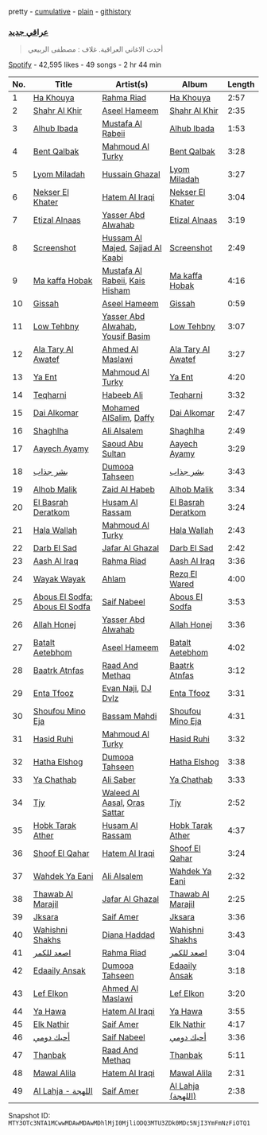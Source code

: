 pretty - [cumulative](/playlists/cumulative/37i9dQZF1DWVSIz2AGspV4.md) - [plain](/playlists/plain/37i9dQZF1DWVSIz2AGspV4) - [githistory](https://github.githistory.xyz/mackorone/spotify-playlist-archive/blob/main/playlists/plain/37i9dQZF1DWVSIz2AGspV4)

### [عراقي جديد](https://open.spotify.com/playlist/37i9dQZF1DWVSIz2AGspV4)

> أحدث الاغاني العراقية\. غلاف : مصطفى الربيعي

[Spotify](https://open.spotify.com/user/spotify) - 42,595 likes - 49 songs - 2 hr 44 min

| No. | Title | Artist(s) | Album | Length |
|---|---|---|---|---|
| 1 | [Ha Khouya](https://open.spotify.com/track/1eEWmjCWjFtWhL36HKdjsc) | [Rahma Riad](https://open.spotify.com/artist/1JrJQz0AlGYbLxBnOEWfLx) | [Ha Khouya](https://open.spotify.com/album/6XQsDdlTch6XLivTtooFzL) | 2:57 |
| 2 | [Shahr Al Khir](https://open.spotify.com/track/0f9G9btzeM6kP8SPfWjoDV) | [Aseel Hameem](https://open.spotify.com/artist/10bqdRYq6Ha83UeU77iXAo) | [Shahr Al Khir](https://open.spotify.com/album/7hfLQSKw6h9gqJb9IdQ3ic) | 2:35 |
| 3 | [Alhub Ibada](https://open.spotify.com/track/7qUeVqUrz1HIOfoMBnHUoC) | [Mustafa Al Rabeii](https://open.spotify.com/artist/0jqaRKpjya9UYjDMK6Bg0j) | [Alhub Ibada](https://open.spotify.com/album/2zXWcsl5FBgJGVhd3BEOVI) | 1:53 |
| 4 | [Bent Qalbak](https://open.spotify.com/track/35jlqZFszcA1otazUjkzXL) | [Mahmoud Al Turky](https://open.spotify.com/artist/1GVRoyErxhZGdvmOKGO7W7) | [Bent Qalbak](https://open.spotify.com/album/0cPHtDdJjrWNFHIO4yJOMi) | 3:28 |
| 5 | [Lyom Miladah](https://open.spotify.com/track/5e1VvU8X3MSt5iscjfM68p) | [Hussain Ghazal](https://open.spotify.com/artist/1dbZLkKMOFCuCouMiGfXXF) | [Lyom Miladah](https://open.spotify.com/album/51ejcp69a3cb5vFLhgrDMz) | 3:27 |
| 6 | [Nekser El Khater](https://open.spotify.com/track/2vnApSgg3vhyzjbcxcww2h) | [Hatem Al Iraqi](https://open.spotify.com/artist/0yLMdeDY9aaF6R5V8EO99D) | [Nekser El Khater](https://open.spotify.com/album/1Hy6wVNw1CHqgvm0BKKfjc) | 3:04 |
| 7 | [Etizal Alnaas](https://open.spotify.com/track/423jRyo6H9vDd9NJc8B2D2) | [Yasser Abd Alwahab](https://open.spotify.com/artist/6257KWddv5693NK51w7iXa) | [Etizal Alnaas](https://open.spotify.com/album/3Oy24FjGx4jLtJkJrVWPNz) | 3:19 |
| 8 | [Screenshot](https://open.spotify.com/track/7p5KOUo1Z3p4523IXuC8od) | [Hussam Al Majed](https://open.spotify.com/artist/1vR9BAtUE91PkAXpO8UOi0), [Sajjad Al Kaabi](https://open.spotify.com/artist/0dCw2zbfudQRX8T1LhJDov) | [Screenshot](https://open.spotify.com/album/4kfU56vhxuRSVNvc9NiS7Q) | 2:49 |
| 9 | [Ma kaffa Hobak](https://open.spotify.com/track/6d0yHHvEWfPtzvxbFqcZKR) | [Mustafa Al Rabeii](https://open.spotify.com/artist/0jqaRKpjya9UYjDMK6Bg0j), [Kais Hisham](https://open.spotify.com/artist/5NoDkAWBJIHHBhq2iBtmcn) | [Ma kaffa Hobak](https://open.spotify.com/album/1uty8SUxaddEWCYY1UmYGC) | 4:16 |
| 10 | [Gissah](https://open.spotify.com/track/6i7tFmWmfP0Un7nPIkSpaY) | [Aseel Hameem](https://open.spotify.com/artist/10bqdRYq6Ha83UeU77iXAo) | [Gissah](https://open.spotify.com/album/2mWcaTK4MDGlSDrvOnPy9x) | 0:59 |
| 11 | [Low Tehbny](https://open.spotify.com/track/1Qv14GgwC8DOg3w5IlXz2V) | [Yasser Abd Alwahab](https://open.spotify.com/artist/6257KWddv5693NK51w7iXa), [Yousif Basim](https://open.spotify.com/artist/48gGrQgctA3maCIN6xRNTd) | [Low Tehbny](https://open.spotify.com/album/26QmCBzT5VngDgCFEmuAb1) | 3:07 |
| 12 | [Ala Tary Al Awatef](https://open.spotify.com/track/0QzIZuiK93NdsMzR1L1mrj) | [Ahmed Al Maslawi](https://open.spotify.com/artist/00VUV8R7oHc6FSLFyNmwFa) | [Ala Tary Al Awatef](https://open.spotify.com/album/5gzN1IZvfYtbtJ1Pk7BGOF) | 3:27 |
| 13 | [Ya Ent](https://open.spotify.com/track/7KjwVP7HQbHCt42ml1NjWP) | [Mahmoud Al Turky](https://open.spotify.com/artist/1GVRoyErxhZGdvmOKGO7W7) | [Ya Ent](https://open.spotify.com/album/6vZNmpt7CUyheZUN0UT8Jt) | 4:20 |
| 14 | [Teqharni](https://open.spotify.com/track/4h9CNuscmTV86HN8tSHvqL) | [Habeeb Ali](https://open.spotify.com/artist/7KArBbdJ0GLtkEM3LUv1Fj) | [Teqharni](https://open.spotify.com/album/4uFC4ZwPpCvWn6N1g4CNk9) | 3:32 |
| 15 | [Dai Alkomar](https://open.spotify.com/track/48gQ8RYW4HRkmzLRwnNxsC) | [Mohamed AlSalim](https://open.spotify.com/artist/5Zkp6UaHTafGRXROGj6W0S), [Daffy](https://open.spotify.com/artist/1riWTPKcSkoy6FkEqs1ohC) | [Dai Alkomar](https://open.spotify.com/album/2FV4sjYYhZd8RfVL4QwyFB) | 2:47 |
| 16 | [Shaghlha](https://open.spotify.com/track/7K394fQv4B1E8HR2zM4tHL) | [Ali Alsalem](https://open.spotify.com/artist/1YH6doLlnZd6Vjd4ylnBjP) | [Shaghlha](https://open.spotify.com/album/0Pb0ZSWOhv8C7MwKFqOj4z) | 2:49 |
| 17 | [Aayech Ayamy](https://open.spotify.com/track/7maMefhoGVAwyvvt68oCu6) | [Saoud Abu Sultan](https://open.spotify.com/artist/7iAGe2R8bmGpcepwjDvCuH) | [Aayech Ayamy](https://open.spotify.com/album/342b6F79HuFY0WoJYlRXK0) | 3:29 |
| 18 | [بشر جذاب](https://open.spotify.com/track/2suDDctIHTYB0kST9Fr2B9) | [Dumooa Tahseen](https://open.spotify.com/artist/0453pwQTyMdU2a66fCFaUQ) | [بشر جذاب](https://open.spotify.com/album/7bJUnmJQsDKjOEICBZXzBy) | 3:43 |
| 19 | [Alhob Malik](https://open.spotify.com/track/3WgxnFv3nAsCdFaiRUdKbR) | [Zaid Al Habeb](https://open.spotify.com/artist/1fIXYnOvlxESOGPL3l10YK) | [Alhob Malik](https://open.spotify.com/album/1isYU8e5FwVDnqgxF1Sx0o) | 3:34 |
| 20 | [El Basrah Deratkom](https://open.spotify.com/track/70oDODFvWgXmG0xkkMPAvh) | [Husam Al Rassam](https://open.spotify.com/artist/4WSDfufVR7neAAJngREPth) | [El Basrah Deratkom](https://open.spotify.com/album/1dXkaX93cYXNKfk0NfoHpw) | 3:24 |
| 21 | [Hala Wallah](https://open.spotify.com/track/0CW5JdaXMKgZP0KUJ4fNt2) | [Mahmoud Al Turky](https://open.spotify.com/artist/1GVRoyErxhZGdvmOKGO7W7) | [Hala Wallah](https://open.spotify.com/album/2rIpKtnFsrlLunNFcHIO4f) | 2:43 |
| 22 | [Darb El Sad](https://open.spotify.com/track/3hx65WepvPot9JCOS6v7dx) | [Jafar Al Ghazal](https://open.spotify.com/artist/33FJbhlNRNQIBQdlSF91sr) | [Darb El Sad](https://open.spotify.com/album/2HxDgePGbP8ROQzJ2FibIw) | 2:42 |
| 23 | [Aash Al Iraq](https://open.spotify.com/track/053ueKG1li1W9dPxKPwcFp) | [Rahma Riad](https://open.spotify.com/artist/1JrJQz0AlGYbLxBnOEWfLx) | [Aash Al Iraq](https://open.spotify.com/album/23Y7MnkwtRpyeENSYl0roa) | 3:36 |
| 24 | [Wayak Wayak](https://open.spotify.com/track/4yMY3INVgDXfDUIRuuIMRC) | [Ahlam](https://open.spotify.com/artist/5BOaFDetB6x3cYQuyrwZhd) | [Rezq El Wared](https://open.spotify.com/album/3URkpUufiqInzAGBhFn9Az) | 4:00 |
| 25 | [Abous El Sodfa: Abous El Sodfa](https://open.spotify.com/track/5DGQSn4bSDfXpBBP9LhDya) | [Saif Nabeel](https://open.spotify.com/artist/2i8aIAYY0wCKbFYWiihztK) | [Abous El Sodfa](https://open.spotify.com/album/3M2Q05YLGxIUPHVVet0dMX) | 3:53 |
| 26 | [Allah Honej](https://open.spotify.com/track/4NjgpqzC3K5e93GIXgOnk9) | [Yasser Abd Alwahab](https://open.spotify.com/artist/6257KWddv5693NK51w7iXa) | [Allah Honej](https://open.spotify.com/album/4jjIGbKOJrpXMylxaDZDnw) | 3:36 |
| 27 | [Batalt Aetebhom](https://open.spotify.com/track/6vOwgQuNb1LTfaT6sm4ePO) | [Aseel Hameem](https://open.spotify.com/artist/10bqdRYq6Ha83UeU77iXAo) | [Batalt Aetebhom](https://open.spotify.com/album/6njjYy9ymLa3HufH4WYV1z) | 4:02 |
| 28 | [Baatrk Atnfas](https://open.spotify.com/track/2vKRNP5PHsHTa8deqEVLTe) | [Raad And Methaq](https://open.spotify.com/artist/2TS6Y2HXkANqlIC7ZNi5zq) | [Baatrk Atnfas](https://open.spotify.com/album/0q5kruQKz4fQDyXp1rqyHm) | 3:12 |
| 29 | [Enta Tfooz](https://open.spotify.com/track/1C25BZZEYagX26ImIPWnGV) | [Evan Naji](https://open.spotify.com/artist/2zgE2v3Zdc8CCFqATOA08Q), [DJ Dvlz](https://open.spotify.com/artist/5J0Es2qO9wTUsTmgLeeQZg) | [Enta Tfooz](https://open.spotify.com/album/7uW1QLJXNbraTZc8cz22XY) | 3:31 |
| 30 | [Shoufou Mino Eja](https://open.spotify.com/track/15Dp9MVbqZ29MsvWv5aBpx) | [Bassam Mahdi](https://open.spotify.com/artist/3n6hTwcg7nmNCmHl1sHeCO) | [Shoufou Mino Eja](https://open.spotify.com/album/1k6xcHaOEmjBt3qovQWDgQ) | 4:31 |
| 31 | [Hasid Ruhi](https://open.spotify.com/track/4iAkXgXx62xHIxgLeUxQJl) | [Mahmoud Al Turky](https://open.spotify.com/artist/1GVRoyErxhZGdvmOKGO7W7) | [Hasid Ruhi](https://open.spotify.com/album/5pwWK0rAarPm3OBcg86Qzv) | 3:32 |
| 32 | [Hatha Elshog](https://open.spotify.com/track/1lUCqzlZvfi2aFS5EZMwJb) | [Dumooa Tahseen](https://open.spotify.com/artist/0453pwQTyMdU2a66fCFaUQ) | [Hatha Elshog](https://open.spotify.com/album/26MNNiLNBmJ51vGRYuX9Df) | 3:38 |
| 33 | [Ya Chathab](https://open.spotify.com/track/6Ag4Und6NcTdnQvNMtbDN6) | [Ali Saber](https://open.spotify.com/artist/6kNbn4f4j3Uhd79CGCmcFK) | [Ya Chathab](https://open.spotify.com/album/3gWuYCrnOz2TI5Id6rR5mb) | 3:33 |
| 34 | [Tjy](https://open.spotify.com/track/0MUtxXORQKtmG4uV2v7hJ0) | [Waleed Al Aasal](https://open.spotify.com/artist/6kTNe99aqGfMsQDJjvpd7g), [Oras Sattar](https://open.spotify.com/artist/7CZtgfwlF64ys2ilQfhrkT) | [Tjy](https://open.spotify.com/album/0Dn0iMxW58HAEnmxXPG64q) | 2:52 |
| 35 | [Hobk Tarak Ather](https://open.spotify.com/track/3087i1xlpg2i1g77CSosnE) | [Husam Al Rassam](https://open.spotify.com/artist/4WSDfufVR7neAAJngREPth) | [Hobk Tarak Ather](https://open.spotify.com/album/7ttYNCLKQnEcTQOuSr4hhF) | 4:37 |
| 36 | [Shoof El Qahar](https://open.spotify.com/track/0A1TN1veorX1HdN4G0Coal) | [Hatem Al Iraqi](https://open.spotify.com/artist/0yLMdeDY9aaF6R5V8EO99D) | [Shoof El Qahar](https://open.spotify.com/album/3TJMe97n0hfRVGuMsKPEQw) | 3:24 |
| 37 | [Wahdek Ya Eani](https://open.spotify.com/track/7FJ5peqeu1dUXMXi0d9ntB) | [Ali Alsalem](https://open.spotify.com/artist/1YH6doLlnZd6Vjd4ylnBjP) | [Wahdek Ya Eani](https://open.spotify.com/album/3JJKAeLguFFnEVYMbS64hr) | 2:32 |
| 38 | [Thawab Al Marajil](https://open.spotify.com/track/562C7AOXcdWOSbjKosv0Jy) | [Jafar Al Ghazal](https://open.spotify.com/artist/33FJbhlNRNQIBQdlSF91sr) | [Thawab Al Marajil](https://open.spotify.com/album/336eJsYiToritUo974G0wr) | 2:25 |
| 39 | [Jksara](https://open.spotify.com/track/4XAOZnXuPOGJ8MG0OdrMWt) | [Saif Amer](https://open.spotify.com/artist/748f0zL5X2KNapx8K93SUq) | [Jksara](https://open.spotify.com/album/3bSe4AzGwBDXR2X9R3lt0g) | 3:36 |
| 40 | [Wahishni Shakhs](https://open.spotify.com/track/1ZIhUK12wFNkluBOn5xL1A) | [Diana Haddad](https://open.spotify.com/artist/6EtB4NuwPezzxaGqHHU7C2) | [Wahishni Shakhs](https://open.spotify.com/album/29YDoB2HipVG669Qo2Blsm) | 3:43 |
| 41 | [اصعد للكمر](https://open.spotify.com/track/6ZKcyeppoycSkUn2FNPco2) | [Rahma Riad](https://open.spotify.com/artist/1JrJQz0AlGYbLxBnOEWfLx) | [اصعد للكمر](https://open.spotify.com/album/4IpLAgv5vUkUT9yX2LK3QA) | 3:04 |
| 42 | [Edaaily Ansak](https://open.spotify.com/track/0DpLsWfTP35x7Qyoxm1zNx) | [Dumooa Tahseen](https://open.spotify.com/artist/0453pwQTyMdU2a66fCFaUQ) | [Edaaily Ansak](https://open.spotify.com/album/75T5jMz1R3llv8P8SVXC9q) | 3:18 |
| 43 | [Lef Elkon](https://open.spotify.com/track/5Rzq5P1v9xDfPc5jTOieAM) | [Ahmed Al Maslawi](https://open.spotify.com/artist/00VUV8R7oHc6FSLFyNmwFa) | [Lef Elkon](https://open.spotify.com/album/1y0OCBu84DwxC6Ba3toGRA) | 3:20 |
| 44 | [Ya Hawa](https://open.spotify.com/track/2vAAElgBqn7Zg4RE8ILTnb) | [Hatem Al Iraqi](https://open.spotify.com/artist/0yLMdeDY9aaF6R5V8EO99D) | [Ya Hawa](https://open.spotify.com/album/1Sa0mPHew4z0Ukl3UkDuzi) | 3:55 |
| 45 | [Elk Nathir](https://open.spotify.com/track/0wgEd2trLis21up4IPj6hs) | [Saif Amer](https://open.spotify.com/artist/748f0zL5X2KNapx8K93SUq) | [Elk Nathir](https://open.spotify.com/album/4Tg7ogpzAMwVlVhrOPhVBx) | 4:17 |
| 46 | [أحبك دومي](https://open.spotify.com/track/6ifzqwDP0Fnsz4uhHB8k2c) | [Saif Nabeel](https://open.spotify.com/artist/2i8aIAYY0wCKbFYWiihztK) | [أحبك دومي](https://open.spotify.com/album/0800c1fgGe68F8wHAKU56W) | 3:36 |
| 47 | [Thanbak](https://open.spotify.com/track/0FOPyub9jFXCT23dJPU4Z9) | [Raad And Methaq](https://open.spotify.com/artist/2TS6Y2HXkANqlIC7ZNi5zq) | [Thanbak](https://open.spotify.com/album/4YCMXvlPMKqgI1w2f0sHuV) | 5:11 |
| 48 | [Mawal Alila](https://open.spotify.com/track/0VS8KoZU9eJlEbrAdmd93a) | [Hatem Al Iraqi](https://open.spotify.com/artist/0yLMdeDY9aaF6R5V8EO99D) | [Mawal Alila](https://open.spotify.com/album/4KwlxCgjLklIgoWVZY0zoz) | 2:31 |
| 49 | [Al Lahja \- اللهجة](https://open.spotify.com/track/6YlUqBfdYjfAIOD56lqR26) | [Saif Amer](https://open.spotify.com/artist/748f0zL5X2KNapx8K93SUq) | [Al Lahja \(اللهجة\)](https://open.spotify.com/album/3V0G68ATxV8w7Zs5eOKEqi) | 2:38 |

Snapshot ID: `MTY3OTc3NTA1MCwwMDAwMDAwMDhlMjI0MjliODQ3MTU3ZDk0MDc5NjI3YmFmNzFiOTQ1`
